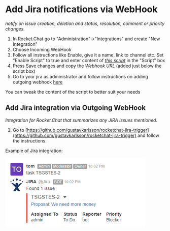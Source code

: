 # Add Jira notifications via WebHook

_notify on issue creation, deletion and status, resolution, comment or priority changes._

1. In Rocket.Chat go to "Administration"->"Integrations" and create "New Integration"
2. Choose Incoming WebHook
3. Follow all instructions like Enable, give it a name, link to channel etc. Set "Enable Script" to true and enter content of [_this script_](https://github.com/malko/rocketchat-jira-hook/blob/master/jira-rocketchat-hook.js) in the "Script" box
4. Press Save changes and copy the _Webhook URL_ (added just below the script box)
5. Go to your jira as administrator and follow instructions on adding outgoing webhook [here](https://developer.atlassian.com/jiradev/jira-apis/webhooks#Webhooks-configureConfiguringawebhook)

You can tweak the content of the script to better suit your needs

## Add Jira integration via Outgoing WebHook

_Integration for Rocket.Chat that summarizes any JIRA issues mentioned._

1. Go to [https://github.com/gustavkarlsson/rocketchat-jira-trigger](https://github.com/gustavkarlsson/rocketchat-jira-trigger) and follow the instructions.

Example of Jira integration:

![Jira integration](../../../../.gitbook/assets/Jira-webhook.png)
